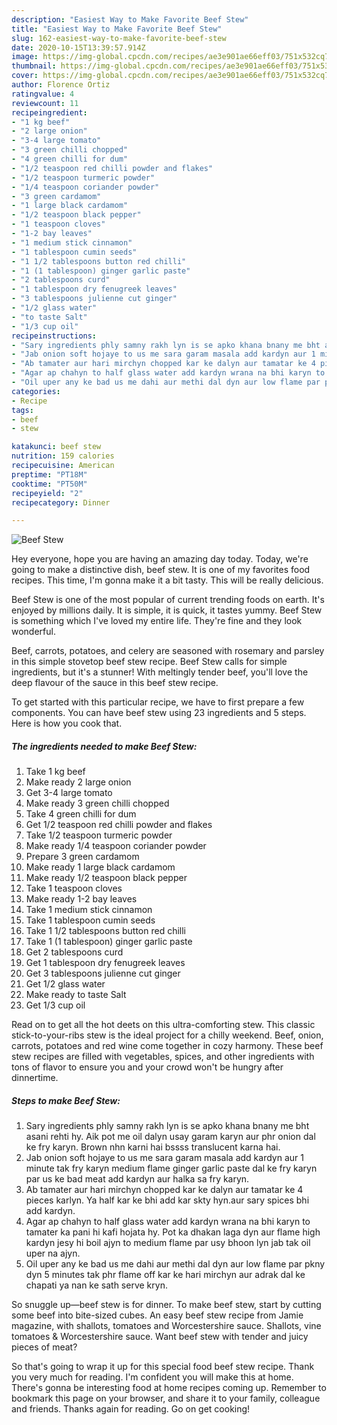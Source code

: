 ```yaml
---
description: "Easiest Way to Make Favorite Beef Stew"
title: "Easiest Way to Make Favorite Beef Stew"
slug: 162-easiest-way-to-make-favorite-beef-stew
date: 2020-10-15T13:39:57.914Z
image: https://img-global.cpcdn.com/recipes/ae3e901ae66eff03/751x532cq70/beef-stew-recipe-main-photo.jpg
thumbnail: https://img-global.cpcdn.com/recipes/ae3e901ae66eff03/751x532cq70/beef-stew-recipe-main-photo.jpg
cover: https://img-global.cpcdn.com/recipes/ae3e901ae66eff03/751x532cq70/beef-stew-recipe-main-photo.jpg
author: Florence Ortiz
ratingvalue: 4
reviewcount: 11
recipeingredient:
- "1 kg beef"
- "2 large onion"
- "3-4 large tomato"
- "3 green chilli chopped"
- "4 green chilli for dum"
- "1/2 teaspoon red chilli powder and flakes"
- "1/2 teaspoon turmeric powder"
- "1/4 teaspoon coriander powder"
- "3 green cardamom"
- "1 large black cardamom"
- "1/2 teaspoon black pepper"
- "1 teaspoon cloves"
- "1-2 bay leaves"
- "1 medium stick cinnamon"
- "1 tablespoon cumin seeds"
- "1 1/2 tablespoons button red chilli"
- "1 (1 tablespoon) ginger garlic paste"
- "2 tablespoons curd"
- "1 tablespoon dry fenugreek leaves"
- "3 tablespoons julienne cut ginger"
- "1/2 glass water"
- "to taste Salt"
- "1/3 cup oil"
recipeinstructions:
- "Sary ingredients phly samny rakh lyn is se apko khana bnany me bht asani rehti hy. Aik pot me oil dalyn usay garam karyn aur phr onion dal ke fry karyn. Brown nhn karni hai bssss translucent karna hai."
- "Jab onion soft hojaye to us me sara garam masala add kardyn aur 1 minute tak fry karyn medium flame ginger garlic paste dal ke fry karyn par us ke bad meat add kardyn aur halka sa fry karyn."
- "Ab tamater aur hari mirchyn chopped kar ke dalyn aur tamatar ke 4 pieces karlyn. Ya half kar ke bhi add kar skty hyn.aur sary spices bhi add kardyn."
- "Agar ap chahyn to half glass water add kardyn wrana na bhi karyn to tamater ka pani hi kafi hojata hy. Pot ka dhakan laga dyn aur flame high kardyn jesy hi boil ajyn to medium flame par usy bhoon lyn jab tak oil uper na ajyn."
- "Oil uper any ke bad us me dahi aur methi dal dyn aur low flame par pkny dyn 5 minutes tak phr flame off kar ke hari mirchyn aur adrak dal ke chapati ya nan ke sath serve kryn."
categories:
- Recipe
tags:
- beef
- stew

katakunci: beef stew 
nutrition: 159 calories
recipecuisine: American
preptime: "PT18M"
cooktime: "PT50M"
recipeyield: "2"
recipecategory: Dinner

---
```



![Beef Stew](https://img-global.cpcdn.com/recipes/ae3e901ae66eff03/751x532cq70/beef-stew-recipe-main-photo.jpg)

Hey everyone, hope you are having an amazing day today. Today, we're going to make a distinctive dish, beef stew. It is one of my favorites food recipes. This time, I'm gonna make it a bit tasty. This will be really delicious.

Beef Stew is one of the most popular of current trending foods on earth. It's enjoyed by millions daily. It is simple, it is quick, it tastes yummy. Beef Stew is something which I've loved my entire life. They're fine and they look wonderful.

Beef, carrots, potatoes, and celery are seasoned with rosemary and parsley in this simple stovetop beef stew recipe. Beef Stew calls for simple ingredients, but it&#39;s a stunner! With meltingly tender beef, you&#39;ll love the deep flavour of the sauce in this beef stew recipe.


To get started with this particular recipe, we have to first prepare a few components. You can have beef stew using 23 ingredients and 5 steps. Here is how you cook that.

<!--inarticleads1-->

##### The ingredients needed to make Beef Stew:

1. Take 1 kg beef
1. Make ready 2 large onion
1. Get 3-4 large tomato
1. Make ready 3 green chilli chopped
1. Take 4 green chilli for dum
1. Get 1/2 teaspoon red chilli powder and flakes
1. Take 1/2 teaspoon turmeric powder
1. Make ready 1/4 teaspoon coriander powder
1. Prepare 3 green cardamom
1. Make ready 1 large black cardamom
1. Make ready 1/2 teaspoon black pepper
1. Take 1 teaspoon cloves
1. Make ready 1-2 bay leaves
1. Take 1 medium stick cinnamon
1. Take 1 tablespoon cumin seeds
1. Take 1 1/2 tablespoons button red chilli
1. Take 1 (1 tablespoon) ginger garlic paste
1. Get 2 tablespoons curd
1. Get 1 tablespoon dry fenugreek leaves
1. Get 3 tablespoons julienne cut ginger
1. Get 1/2 glass water
1. Make ready to taste Salt
1. Get 1/3 cup oil


Read on to get all the hot deets on this ultra-comforting stew. This classic stick-to-your-ribs stew is the ideal project for a chilly weekend. Beef, onion, carrots, potatoes and red wine come together in cozy harmony. These beef stew recipes are filled with vegetables, spices, and other ingredients with tons of flavor to ensure you and your crowd won&#39;t be hungry after dinnertime. 

<!--inarticleads2-->

##### Steps to make Beef Stew:

1. Sary ingredients phly samny rakh lyn is se apko khana bnany me bht asani rehti hy. Aik pot me oil dalyn usay garam karyn aur phr onion dal ke fry karyn. Brown nhn karni hai bssss translucent karna hai.
1. Jab onion soft hojaye to us me sara garam masala add kardyn aur 1 minute tak fry karyn medium flame ginger garlic paste dal ke fry karyn par us ke bad meat add kardyn aur halka sa fry karyn.
1. Ab tamater aur hari mirchyn chopped kar ke dalyn aur tamatar ke 4 pieces karlyn. Ya half kar ke bhi add kar skty hyn.aur sary spices bhi add kardyn.
1. Agar ap chahyn to half glass water add kardyn wrana na bhi karyn to tamater ka pani hi kafi hojata hy. Pot ka dhakan laga dyn aur flame high kardyn jesy hi boil ajyn to medium flame par usy bhoon lyn jab tak oil uper na ajyn.
1. Oil uper any ke bad us me dahi aur methi dal dyn aur low flame par pkny dyn 5 minutes tak phr flame off kar ke hari mirchyn aur adrak dal ke chapati ya nan ke sath serve kryn.


So snuggle up—beef stew is for dinner. To make beef stew, start by cutting some beef into bite-sized cubes. An easy beef stew recipe from Jamie magazine, with shallots, tomatoes and Worcestershire sauce. Shallots, vine tomatoes &amp; Worcestershire sauce. Want beef stew with tender and juicy pieces of meat? 

So that's going to wrap it up for this special food beef stew recipe. Thank you very much for reading. I'm confident you will make this at home. There's gonna be interesting food at home recipes coming up. Remember to bookmark this page on your browser, and share it to your family, colleague and friends. Thanks again for reading. Go on get cooking!
